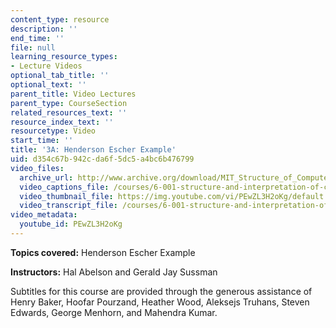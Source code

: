 ```yaml
---
content_type: resource
description: ''
end_time: ''
file: null
learning_resource_types:
- Lecture Videos
optional_tab_title: ''
optional_text: ''
parent_title: Video Lectures
parent_type: CourseSection
related_resources_text: ''
resource_index_text: ''
resourcetype: Video
start_time: ''
title: '3A: Henderson Escher Example'
uid: d354c67b-942c-da6f-5dc5-a4bc6b476799
video_files:
  archive_url: http://www.archive.org/download/MIT_Structure_of_Computer_Programs_1986/lec3a.mp4
  video_captions_file: /courses/6-001-structure-and-interpretation-of-computer-programs-spring-2005/9171ad8f150653fe9a1d42a93586459c_PEwZL3H2oKg.vtt
  video_thumbnail_file: https://img.youtube.com/vi/PEwZL3H2oKg/default.jpg
  video_transcript_file: /courses/6-001-structure-and-interpretation-of-computer-programs-spring-2005/453216e53b2225221a756bf42bfdcd3d_PEwZL3H2oKg.pdf
video_metadata:
  youtube_id: PEwZL3H2oKg
---
```




**Topics covered:** Henderson Escher Example

**Instructors:** Hal Abelson and Gerald Jay Sussman

Subtitles for this course are provided through the generous assistance of Henry Baker, Hoofar Pourzand, Heather Wood, Aleksejs Truhans, Steven Edwards, George Menhorn, and Mahendra Kumar.